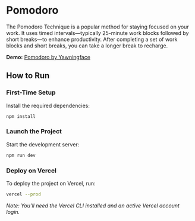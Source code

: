 # Pomodoro

The Pomodoro Technique is a popular method for staying focused on your work. It uses timed intervals—typically 25-minute work blocks followed by short breaks—to enhance productivity. After completing a set of work blocks and short breaks, you can take a longer break to recharge.

**Demo:** [Pomodoro by Yawningface](https://pomodoro.yawningface.org)

## How to Run

### First-Time Setup
Install the required dependencies:
```sh
npm install
```

### Launch the Project
Start the development server:
```sh
npm run dev
```

### Deploy on Vercel
To deploy the project on Vercel, run:
```sh
vercel --prod
```
*Note: You’ll need the Vercel CLI installed and an active Vercel account login.*
